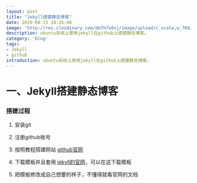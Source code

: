 ```yaml
---
layout: post
title: "Jekyll搭建静态博客"
date: 2019-08-15 18:26:40
image: 'http://res.cloudinary.com/dm7h7e8xj/image/upload/c_scale,w_760/v1504807365/now-you-see-me_wtv89q.jpg'
description: ubuntu系统上使用jekyll在github上搭建静态博客。
category: 'blog'
tags:
- Jekyll
- github
introduction: ubuntu系统上使用jekyll在github上搭建静态博客。
---
```



# 一、Jekyll搭建静态博客  

### 搭建过程  

1. 安装git  

2. 注册github账号  

3. 按照教程搭建网站 [github官网](https://pages.github.com/)  

4. 下载模板并且套用 [jekyll的官网](http://jekyllrb.com/)，可以在这下载模板  

5. 把模板修改成自己想要的样子，不懂得就看官网的文档


